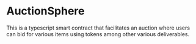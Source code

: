 # AuctionSphere
This is a typescript smart contract that facilitates an auction where users can bid for various items using tokens among other various deliverables.
